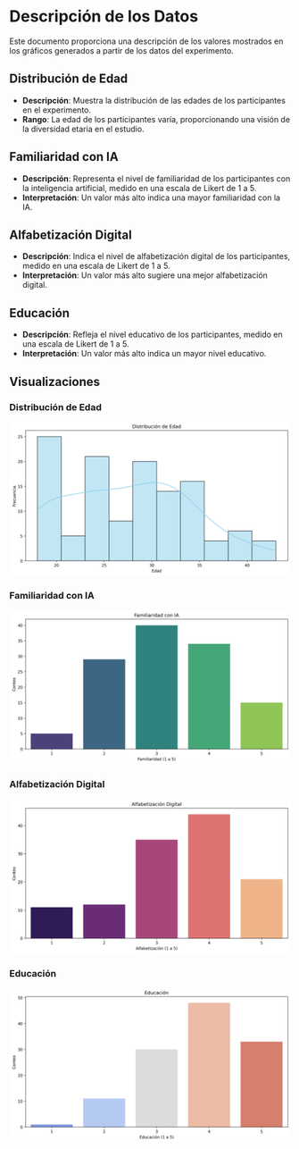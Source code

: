 # Descripción de los Datos

Este documento proporciona una descripción de los valores mostrados en los gráficos generados a partir de los datos del experimento.

## Distribución de Edad
- **Descripción**: Muestra la distribución de las edades de los participantes en el experimento.
- **Rango**: La edad de los participantes varía, proporcionando una visión de la diversidad etaria en el estudio.

## Familiaridad con IA
- **Descripción**: Representa el nivel de familiaridad de los participantes con la inteligencia artificial, medido en una escala de Likert de 1 a 5.
- **Interpretación**: Un valor más alto indica una mayor familiaridad con la IA.

## Alfabetización Digital
- **Descripción**: Indica el nivel de alfabetización digital de los participantes, medido en una escala de Likert de 1 a 5.
- **Interpretación**: Un valor más alto sugiere una mejor alfabetización digital.

## Educación
- **Descripción**: Refleja el nivel educativo de los participantes, medido en una escala de Likert de 1 a 5.
- **Interpretación**: Un valor más alto indica un mayor nivel educativo.

## Visualizaciones

### Distribución de Edad
![Distribución de Edad](images/edad_distribution.png)

### Familiaridad con IA
![Familiaridad con IA](images/familiaridad_IA.png)

### Alfabetización Digital
![Alfabetización Digital](images/alfabetizacion_digital.png)

### Educación
![Educación](images/educacion.png)
